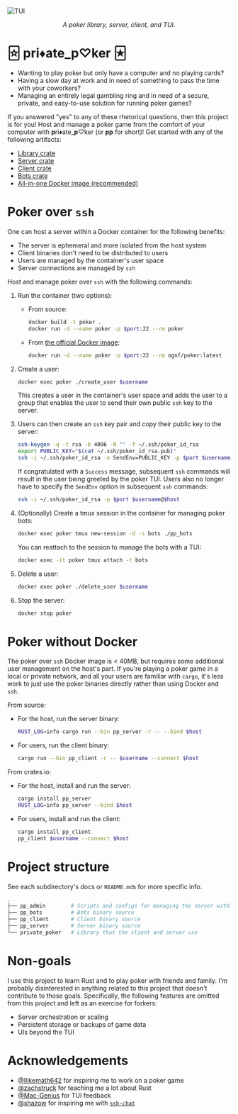 ![TUI][0]

<div align="center">
    <i>A poker library, server, client, and TUI.</i>
</div>

# 🃟 pri♦ate_p♡ker 🃏︎

- Wanting to play poker but only have a computer and no playing cards?
- Having a slow day at work and in need of something to pass the time
  with your coworkers?
- Managing an entirely legal gambling ring and in need of a secure,
  private, and easy-to-use solution for running poker games?

If you answered "yes" to any of these rhetorical questions, then this project
is for you! Host and manage a poker game from the comfort of your computer
with **p**ri♦ate_**p**♡ker (or **pp** for short)! Get started with any of the
following artifacts:

- [Library crate][7]
- [Server crate][8]
- [Client crate][9]
- [Bots crate][10]
- [All-in-one Docker image (recommended)][1]

# Poker over `ssh`

One can host a server within a Docker container for the following benefits:

- The server is ephemeral and more isolated from the host system
- Client binaries don't need to be distributed to users
- Users are managed by the container's user space
- Server connections are managed by `ssh`

Host and manage poker over `ssh` with the following commands:

1. Run the container (two options):

   - From source:

     ```bash
     docker build -t poker .
     docker run -d --name poker -p $port:22 --rm poker
     ```

   - From [the official Docker image][1]:

     ```bash
     docker run -d --name poker -p $port:22 --rm ognf/poker:latest
     ```

2. Create a user:

   ```bash
   docker exec poker ./create_user $username
   ```

   This creates a user in the container's user space and adds the user
   to a group that enables the user to send their own public `ssh` key
   to the server.

3. Users can then create an `ssh` key pair and copy their public key to
   the server:

   ```bash
   ssh-keygen -q -t rsa -b 4096 -N "" -f ~/.ssh/poker_id_rsa
   export PUBLIC_KEY="$(cat ~/.ssh/poker_id_rsa.pub)"
   ssh -i ~/.ssh/poker_id_rsa -o SendEnv=PUBLIC_KEY -p $port $username@$host
   ```

   If congratulated with a `Success` message, subsequent `ssh` commands
   will result in the user being greeted by the poker TUI. Users also no
   longer have to specify the `SendEnv` option in subsequent `ssh` commands:

   ```bash
   ssh -i ~/.ssh/poker_id_rsa -p $port $username@$host
   ```

4. (Optionally) Create a tmux session in the container for managing poker bots:

   ```bash
   docker exec poker tmux new-session -d -s bots ./pp_bots
   ```

   You can reattach to the session to manage the bots with a TUI:

   ```bash
   docker exec -it poker tmux attach -t bots
   ```

5. Delete a user:

   ```bash
   docker exec poker ./delete_user $username
   ```

6. Stop the server:

   ```bash
   docker stop poker
   ```

# Poker without Docker

The poker over `ssh` Docker image is < 40MB, but requires some additional
user management on the host's part. If you're playing a poker game in a
local or private network, and all your users are familiar with `cargo`,
it's less work to just use the poker binaries directly rather than using
Docker and `ssh`.

From source:

- For the host, run the server binary:

  ```bash
  RUST_LOG=info cargo run --bin pp_server -r -- --bind $host
  ```

- For users, run the client binary:

  ```bash
  cargo run --bin pp_client -r -- $username --connect $host
  ```

From crates.io:

- For the host, install and run the server:

  ```bash
  cargo install pp_server
  RUST_LOG=info pp_server --bind $host
  ```

- For users, install and run the client:

  ```bash
  cargo install pp_client
  pp_client $username --connect $host
  ```

# Project structure

See each subdirectory's docs or `README.md`s for more specific info.

```bash
.
├── pp_admin        # Scripts and configs for managing the server within Docker
├── pp_bots         # Bots binary source
├── pp_client       # Client binary source
├── pp_server       # Server binary source
└── private_poker   # Library that the client and server use
```

# Non-goals

I use this project to learn Rust and to play poker with friends
and family. I'm probably disinterested in anything related to this
project that doesn't contribute to those goals. Specifically, the
following features are omitted from this project and left as an
exercise for forkers:

- Server orchestration or scaling
- Persistent storage or backups of game data
- UIs beyond the TUI

# Acknowledgements

- [@Ilikemath642][2] for inspiring me to work on a poker game
- [@zachstruck][3] for teaching me a lot about Rust
- [@Mac-Genius][4] for TUI feedback
- [@shazow][5] for inspiring me with [`ssh-chat`][6]

[0]: assets/tui.png?raw=true
[1]: https://hub.docker.com/r/ognf/poker
[2]: https://github.com/Ilikemath642
[3]: https://github.com/zachstruck
[4]: https://github.com/Mac-Genius
[5]: https://github.com/shazow
[6]: https://github.com/shazow/ssh-chat
[7]: https://crates.io/crates/private_poker
[8]: https://crates.io/crates/pp_server
[9]: https://crates.io/crates/pp_client
[10]: https://crates.io/crates/pp_bots
